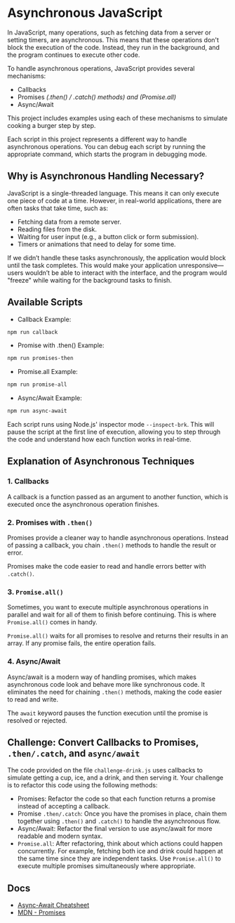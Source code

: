 # Asynchronous JavaScript
In JavaScript, many operations, such as fetching data from a server or setting timers, are asynchronous. This means that these operations don't block the execution of the code. Instead, they run in the background, and the program continues to execute other code.

To handle asynchronous operations, JavaScript provides several mechanisms:

- Callbacks
- Promises _(.then() / .catch() methods) and (Promise.all)_
- Async/Await

This project includes examples using each of these mechanisms to simulate cooking a burger step by step.

Each script in this project represents a different way to handle asynchronous operations. You can debug each script by running the appropriate command, which starts the program in debugging mode.

## Why is Asynchronous Handling Necessary?
JavaScript is a single-threaded language. This means it can only execute one piece of code at a time. However, in real-world applications, there are often tasks that take time, such as:

- Fetching data from a remote server.
- Reading files from the disk.
- Waiting for user input (e.g., a button click or form submission).
- Timers or animations that need to delay for some time.

If we didn’t handle these tasks asynchronously, the application would block until the task completes. This would make your application unresponsive—users wouldn’t be able to interact with the interface, and the program would "freeze" while waiting for the background tasks to finish.

## Available Scripts
- Callback Example: 
```bash
npm run callback
```
- Promise with .then() Example:
```bash
npm run promises-then
```
- Promise.all Example:
```bash
npm run promise-all
```
- Async/Await Example:
```bash
npm run async-await
```

Each script runs using Node.js' inspector mode `--inspect-brk`. This will pause the script at the first line of execution, allowing you to step through the code and understand how each function works in real-time.

## Explanation of Asynchronous Techniques
### 1. Callbacks
A callback is a function passed as an argument to another function, which is executed once the asynchronous operation finishes.

### 2. Promises with `.then()`
Promises provide a cleaner way to handle asynchronous operations. Instead of passing a callback, you chain `.then()` methods to handle the result or error.

Promises make the code easier to read and handle errors better with `.catch()`.

### 3. `Promise.all()`
Sometimes, you want to execute multiple asynchronous operations in parallel and wait for all of them to finish before continuing. This is where `Promise.all()` comes in handy.

`Promise.all()` waits for all promises to resolve and returns their results in an array. If any promise fails, the entire operation fails.

### 4. Async/Await
Async/await is a modern way of handling promises, which makes asynchronous code look and behave more like synchronous code. It eliminates the need for chaining `.then()` methods, making the code easier to read and write.

The `await` keyword pauses the function execution until the promise is resolved or rejected.

## Challenge: Convert Callbacks to Promises, `.then/.catch`, and `async/await`

The code provided on the file `challenge-drink.js` uses callbacks to simulate getting a cup, ice, and a drink, and then serving it. Your challenge is to refactor this code using the following methods:

- Promises: Refactor the code so that each function returns a promise instead of accepting a callback.
- Promise `.then/.catch`: Once you have the promises in place, chain them together using `.then()` and `.catch()` to handle the asynchronous flow.
- Async/Await: Refactor the final version to use async/await for more readable and modern syntax.
- `Promise.all`: After refactoring, think about which actions could happen concurrently. For example, fetching both ice and drink could happen at the same time since they are independent tasks. Use `Promise.all()` to execute multiple promises simultaneously where appropriate.

## Docs

- [Async-Await Cheatsheet](https://www.codecademy.com/learn/paths/web-development/tracks/webdev-intermediate-javascript/modules/asynch-js/cheatsheet)
- [MDN - Promises](https://developer.mozilla.org/es/docs/Web/JavaScript/Reference/Global_Objects/Promise)